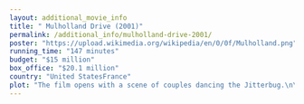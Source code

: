 ```yaml
---
layout: additional_movie_info
title: " Mulholland Drive (2001)"
permalink: /additional_info/mulholland-drive-2001/
poster: "https://upload.wikimedia.org/wikipedia/en/0/0f/Mulholland.png"
running_time: "147 minutes"
budget: "$15 million"
box_office: "$20.1 million"
country: "United StatesFrance"
plot: "The film opens with a scene of couples dancing the Jitterbug.\n\nA woman is about to be shot by her chauffeur, but is saved when a car crashes into them at night on Mulholland Drive. The woman is the sole survivor. Dazed, she hides in a vacant apartment. The next morning, Betty Elms, an aspiring actress from Deep River, Ontario, arrives at the apartment, which her aunt has lent her. She finds the woman, who has amnesia but remembers she is in danger. For convenience, the woman adopts the name \"Rita\" from a Gilda poster featuring Rita Hayworth. Betty and Rita discover a large quantity of cash and a blue key in Rita's purse.\n\nAt Winkie's diner on Sunset Boulevard, a man tells his friend about a recurring nightmare in which a horrific figure waits for him in the alley behind the diner. His friend dismisses it, but the two investigate the alley anyway. The figure appears as predicted, and the man collapses in shock.\n\nFilm director Adam Kesher is threatened by mobsters who want him to cast unknown actress Camilla Rhodes as the lead in his new project, The Sylvia North Story. When he refuses, the mobsters shut down the production. Adam returns home and finds his wife in bed with another man. After a scuffle, his wife's lover throws him out of his own house. His personal assistant offers to let him stay with her and unsubtly offers sex, but he politely declines. He is pressured into meeting a man dressed as a cowboy, who urges him to cast Camilla for his own good. Elsewhere, incompetent hitman Joe Messing is forced to kill two bystanders to cover up a theft.\n\nAfter meeting a waitress named \"Diane\" at Winkie's, Rita remembers the name \"Diane Selwyn\". Betty finds Diane's address in the phone book, but leaves Rita to attend an audition, where she does marvelously. The casting agent brings her to meet Adam, who is auditioning actresses for The Sylvia North Story. The two lock eyes, but Betty flees after remembering she promised to meet Rita. Adam reluctantly casts Camilla to please the mob.\n\nBetty and Rita visit Diane Selwyn's apartment, but the occupant recently swapped apartments with Diane. The two break into Diane's new apartment and discover a woman's decomposing corpse in the bed. Horrified, Rita tries to cut her hair off, but Betty persuades her to instead don a blonde wig similar to Betty's own hairstyle. They have sex and fall asleep, but Rita wakes them both up when she chants \"silencio, no hay banda\" (Spanish for \"silence, there is no band\") in her sleep.\n\nRita insists on visiting Club Silencio immediately. There, Betty and Rita watch a surrealist performance art piece, in which a trumpeter and singer Rebekah Del Rio mime and lip-sync performances that are eventually revealed to have been pre-recorded. The idea terrifies Betty. After Rebekah's performance, Betty discovers a blue box in her purse matching Rita's key, and the two women return home. Rita is about to unlock the box, but finds that Betty has vanished. After unlocking the box, Rita also vanishes.\n\nDiane Selwyn, a depressed and struggling actress who looks exactly like Betty, awakens in the apartment Betty and Rita investigated. Her neighbor visits to pick up her things and warns that detectives are looking for Diane. Diane daydreams about Camilla Rhodes, a successful actress who looks exactly like Rita. She cries after recalling that Camilla broke up with her.\n\nCamilla invites Diane to a party at Adam's house on Mulholland Drive. There, Diane meets Adam's mother, who looks exactly like Betty's landlady. Diane explains that she moved to Los Angeles with money she inherited from her deceased aunt and that she met Camilla when they both auditioned for the lead in The Sylvia North Story. It is revealed that Adam cast Camilla as the lead in a film; that Adam and Camilla are now dating; and that Camilla threw the party to announce their engagement. In addition, Camilla publicly kisses her mistress, who looks exactly like the \"Camilla Rhodes\" from the mobster subplot. Diane shakes with rage.\n\nDiane meets Joe Messing at Winkie's (where a waitress is named \"Betty\") and hires him to kill Camilla. He promises to leave Diane a blue key as a sign that the job is done. Later, a traumatized Diane stares at the blue key on her coffee table. Terrorized by hallucinations, she runs into her bedroom and shoots herself. At Club Silencio, a blue-haired woman whispers \"silencio\"."
---
```

